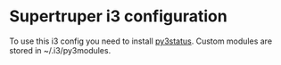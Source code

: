 # Supertruper i3 configuration
To use this i3 config you need to install [py3status](https://github.com/ultrabug/py3status). Custom modules are stored in ~/.i3/py3modules.
